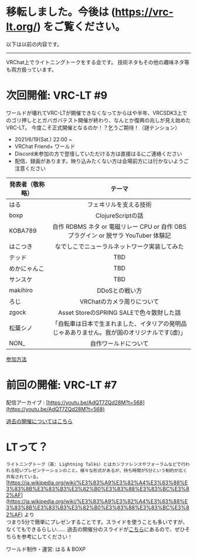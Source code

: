 # 移転しました。今後は (https://vrc-lt.org/) をご覧ください。

以下は以前の内容です。

---

VRChat上でライトニングトークをする会です。
技術ネタもその他の趣味ネタ等も両方扱っています。

# 次回開催: VRC-LT #9
ワールドが壊れてVRC-LTが開催できなくなってからはや半年、VRCSDK3上でのゴリ押しととガバガバテスト開催が終わり、なんとか復興の兆しが見え始めたVRC-LT。
今度こそ正式開催となるのか！？乞うご期待！（謎テンション）
* 2021/6/19(Sat.) 22:00 ~
* VRChat Friend+ ワールド
* Discord未参加の方で登壇していただける方は直接はるにご連絡ください
* 配信、録画があります。映り込みたくない方は会場前方には行かないようご注意ください

| 発表者（敬称略）| テーマ |
| ------------- |:-------------:|
| はる | フェヰリルを支える技術 |
| boxp | ClojureScriptの話 |
| KOBA789 | 自作 RDBMS ネタ or 電磁リレー CPU or 自作 OBS プラグイン or 脱サラ YouTuber 体験記 |
| はこつき | なでしこでニューラルネットワーク実装してみた |
| テッド | TBD |
| めかにゃんこ | TBD |
| サンスケ | TBD |
| makihiro | DDoSとの戦い方|
| ろじ | VRChatのカメラ周りについて |
| zgock | Asset StoreのSPRING SALEで色々散財した話 |
| 松葉シノ | 「自転車は日本で生まれました、イタリアの発明品じゃあありません。我が国のオリジナルです(虚)」 |
| NON_ | 自作ワールドについて |


[参加方法](about.md)


# 前回の開催: VRC-LT #7

配信アーカイブ : [https://youtu.be/AdQT7ZQd28M?t=568](https://youtu.be/AdQT7ZQd28M?t=568)  

[過去の開催についてはこちら](past-events.md)  


# LTって？
```ライトニングトーク（英: Lightning Talks）とはカンファレンスやフォーラムなどで行われる短いプレゼンテーションのこと。様々な形式があるが、持ち時間が5分という制約が広く共有されている。```  
[https://ja.wikipedia.org/wiki/%E3%83%A9%E3%82%A4%E3%83%88%E3%83%8B%E3%83%B3%E3%82%B0%E3%83%88%E3%83%BC%E3%82%AF](https://ja.wikipedia.org/wiki/%E3%83%A9%E3%82%A4%E3%83%88%E3%83%8B%E3%83%B3%E3%82%B0%E3%83%88%E3%83%BC%E3%82%AF) より  
つまり5分で簡単にプレゼンすることです。スライドを使うことも多いですが、なくてもできるらしい……
過去の開催分のスライドが[こちら](past-events.md)にあるので、ぜひそちらを参考にしてください！


ワールド制作・運営: はる & BOXP
